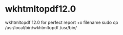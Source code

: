 # wkhtmltopdf12.0
wkhtmltopdf 12.0 for perfect report
+x filename
sudo cp /usr/local/bin/wkhtmltopdf  /usr/bin/
